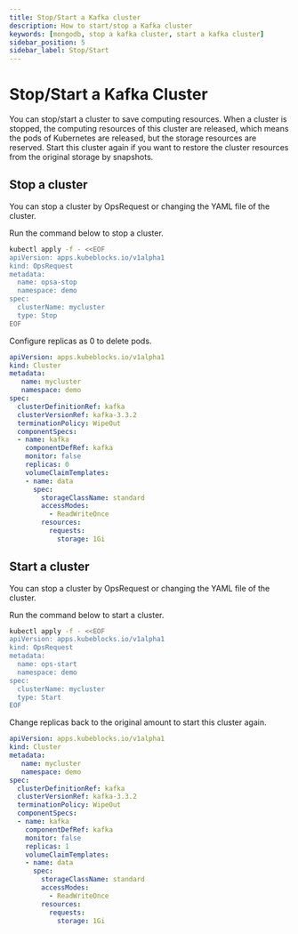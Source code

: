 ```yaml
---
title: Stop/Start a Kafka cluster
description: How to start/stop a Kafka cluster
keywords: [mongodb, stop a kafka cluster, start a kafka cluster]
sidebar_position: 5
sidebar_label: Stop/Start
---
```


# Stop/Start a Kafka Cluster

You can stop/start a cluster to save computing resources. When a cluster is stopped, the computing resources of this cluster are released, which means the pods of Kubernetes are released, but the storage resources are reserved. Start this cluster again if you want to restore the cluster resources from the original storage by snapshots.

## Stop a cluster

You can stop a cluster by OpsRequest or changing the YAML file of the cluster.

<Tabs>

<TabItem value="OpsRequest" label="OpsRequest" default>

Run the command below to stop a cluster.

```bash
kubectl apply -f - <<EOF
apiVersion: apps.kubeblocks.io/v1alpha1
kind: OpsRequest
metadata:
  name: opsa-stop
  namespace: demo
spec:
  clusterName: mycluster
  type: Stop
EOF
```

</TabItem>

<TabItem value="Cluster YAML File" label="Cluster YAML File">

Configure replicas as 0 to delete pods.

```yaml
apiVersion: apps.kubeblocks.io/v1alpha1
kind: Cluster
metadata:
   name: mycluster
   namespace: demo
spec:
  clusterDefinitionRef: kafka
  clusterVersionRef: kafka-3.3.2
  terminationPolicy: WipeOut
  componentSpecs:
  - name: kafka
    componentDefRef: kafka
    monitor: false  
    replicas: 0
    volumeClaimTemplates:
    - name: data
      spec:
        storageClassName: standard
        accessModes:
          - ReadWriteOnce
        resources:
          requests:
            storage: 1Gi
```

</TabItem>

</Tabs>

## Start a cluster
  
You can stop a cluster by OpsRequest or changing the YAML file of the cluster.

<Tabs>

<TabItem value="OpsRequest" label="OpsRequest" default>

Run the command below to start a cluster.

```bash
kubectl apply -f - <<EOF
apiVersion: apps.kubeblocks.io/v1alpha1
kind: OpsRequest
metadata:
  name: ops-start
  namespace: demo
spec:
  clusterName: mycluster
  type: Start
EOF 
```

</TabItem>

<TabItem value="Edit cluster YAML file" label="Edit cluster YAML File">

Change replicas back to the original amount to start this cluster again.

```yaml
apiVersion: apps.kubeblocks.io/v1alpha1
kind: Cluster
metadata:
   name: mycluster
   namespace: demo
spec:
  clusterDefinitionRef: kafka
  clusterVersionRef: kafka-3.3.2
  terminationPolicy: WipeOut
  componentSpecs:
  - name: kafka
    componentDefRef: kafka
    monitor: false  
    replicas: 1
    volumeClaimTemplates:
    - name: data
      spec:
        storageClassName: standard
        accessModes:
          - ReadWriteOnce
        resources:
          requests:
            storage: 1Gi
```

</TabItem>

</Tabs>
